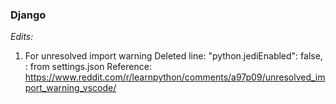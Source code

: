 ### Django

*Edits:*
1. For unresolved import warning
   Deleted line: "python.jediEnabled": false, : from settings.json
   Reference: https://www.reddit.com/r/learnpython/comments/a97p09/unresolved_import_warning_vscode/ 
